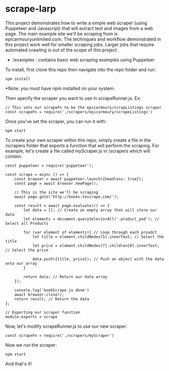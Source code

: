 # scrape-larp

This project demonstrates how to write a simple web scraper (using Puppeteer and Javascript) that will extract text and images from a web page. The main example site we'll be scraping from is epicarmouryunlimited.com. The techniques and workflow demonstrated in this project work well for smaller scraping jobs. Larger jobs that require automated crawling is out of the scope of this project.

- /examples : contains basic web scraping examples using Puppeteer

To install, first clone this repo then navigate into the repo folder and run:

```
npm install
```
*Note: you must have npm installed on your system.

Then specify the scraper you want to use in scrapeRunner.js. Ex:

```
// This sets our scrapeFn to be the epicarmoury/scrapListings scraper
const scrapeFn = require('./scrapers/epicarmoury/scrapeListings') 
```
Once you've set the scraper, you can run it with:
```
npm start
```

To create your own scraper within this repo, simply create a file in the /scrapers folder that exports a function that will perform the scraping. For example, let's create a file called myScraper.js in /scrapers which will contain:
```
const puppeteer = require('puppeteer');

const scrape = async () => {
    const browser = await puppeteer.launch({headless: true});
    const page = await browser.newPage();
    
    // This is the site we'll be scraping
    await page.goto('http://books.toscrape.com/');

    const result = await page.evaluate(() => {
        let data = []; // Create an empty array that will store our data
        let elements = document.querySelectorAll('.product_pod'); // Select all Products

        for (var element of elements){ // Loop through each proudct
            let title = element.childNodes[5].innerText; // Select the title
            let price = element.childNodes[7].children[0].innerText; // Select the price

            data.push({title, price}); // Push an object with the data onto our array
        }

        return data; // Return our data array
    });

    console.log('bookScrape is done')
    await browser.close();
    return result; // Return the data
};

// Exporting our scraper function
module.exports = scrape
```
Now, let's modify scrapeRunner.js to use our new scraper:
```
const scrapeFn = require('./scrapers/myScraper')
```
Now we run the scraper:
```
npm start
```
And that's it!
